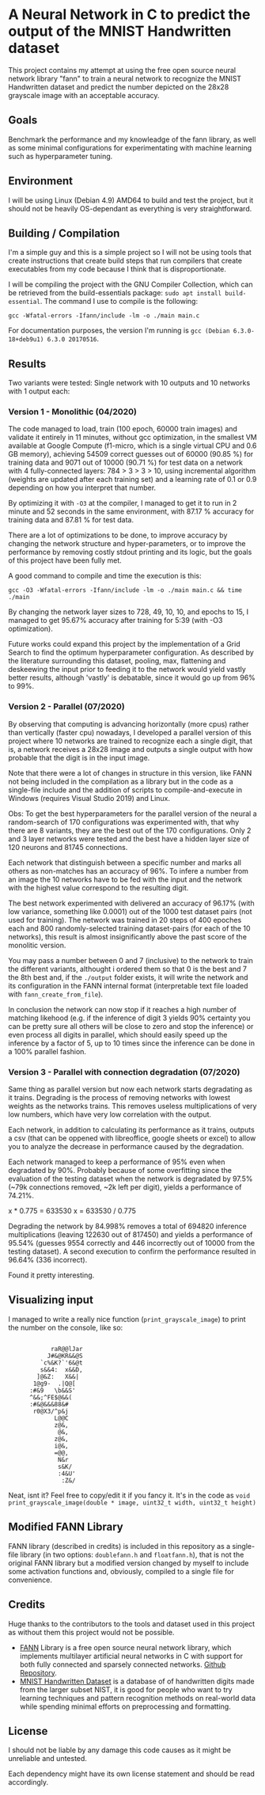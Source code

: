 # A Neural Network in C to predict the output of the MNIST Handwritten dataset

This project contains my attempt at using the free open source neural network library "fann" to train a neural network to recognize the MNIST Handwritten dataset and predict the number depicted on the 28x28 grayscale image with an acceptable accuracy.

## Goals

Benchmark the performance and my knowleadge of the fann library, as well as some minimal configurations for experimentating with machine learning such as hyperparameter tuning.

## Environment

I will be using Linux (Debian 4.9) AMD64 to build and test the project, but it should not be heavily OS-dependant as everything is very straightforward.

## Building / Compilation

I'm a simple guy and this is a simple project so I will not be using tools that create instructions that create build steps that run compilers that create executables from my code because I think that is disproportionate.

I will be compiling the project with the GNU Compiler Collection, which can be retrieved from the build-essentials package: `sudo apt install build-essential`. The command I use to compile is the following:

```
gcc -Wfatal-errors -Ifann/include -lm -o ./main main.c
```

For documentation purposes, the version I'm running is `gcc (Debian 6.3.0-18+deb9u1) 6.3.0 20170516`.

## Results

Two variants were tested: Single network with 10 outputs and 10 networks with 1 output each:

### Version 1 - Monolithic (04/2020)

The code managed to load, train (100 epoch, 60000 train images) and validate it entirely in 11 minutes, without gcc optimization, in the smallest VM available at Google Compute (f1-micro, which is a single virtual CPU and 0.6 GB memory), achieving 54509 correct guesses out of 60000 (90.85 %) for training data and 9071 out of 10000 (90.71 %) for test data on a network with 4 fully-connected layers: 784 > 3 > 3 > 10, using incremental algorithm (weights are updated after each training set) and a learning rate of 0.1 or 0.9 depending on how you interpret that number.

By optimizing it with `-O3` at the compiler, I managed to get it to run in 2 minute and 52 seconds in the same environment, with 87.17 % accuracy for training data and 87.81 % for test data.

There are a lot of optimizations to be done, to improve accuracy by changing the network structure and hyper-parameters, or to improve the performance by removing costly stdout printing and its logic, but the goals of this project have been fully met.

A good command to compile and time the execution is this:

```
gcc -O3 -Wfatal-errors -Ifann/include -lm -o ./main main.c && time ./main
```

By changing the network layer sizes to 728, 49, 10, 10, and epochs to 15, I managed to get 95.67% accuracy after training for 5:39 (with -O3 optimization).

Future works could expand this project by the implementation of a Grid Search to find the optimum hyperparameter configuration. As described by the literature surrounding this dataset, pooling, max, flattening and deskeewing the input prior to feeding it to the network would yield vastly better results, although 'vastly' is debatable, since it would go up from 96% to 99%.

### Version 2 - Parallel (07/2020)

By observing that computing is advancing horizontally (more cpus) rather than vertically (faster cpu) nowadays, I developed a parallel version of this project where 10 networks are trained to recognize each a single digit, that is, a network receives a 28x28 image and outputs a single output with how probable that the digit is in the input image.

Note that there were a lot of changes in structure in this version, like FANN not being included in the compilation as a library but in the code as a single-file include and the addition of scripts to compile-and-execute in Windows (requires Visual Studio 2019) and Linux.

Obs: To get the best hyperparameters for the parallel version of the neural a random-search of 170 configurations was experimented with, that why there are 8 variants, they are the best out of the 170 configurations. Only 2 and 3 layer networks were tested and the best have a hidden layer size of 120 neurons and 81745 connections.

Each network that distinguish between a specific number and marks all others as non-matches has an accuracy of 96%. To infere a number from an image the 10 networks have to be fed with the input and the network with the highest value correspond to the resulting digit.

The best network experimented with delivered an accuracy of 96.17% (with low variance, something like 0.0001) out of the 1000 test dataset pairs (not used for training). The network was trained in 20 steps of 400 epoches each and 800 randomly-selected training dataset-pairs (for each of the 10 networks), this result is almost insignificantly above the past score of the monolitic version.

You may pass a number between 0 and 7 (inclusive) to the network to train the different variants, althought i ordered them so that 0 is the best and 7 the 8th best and, if the `./output` folder exists, it will write the network and its configuration in the FANN internal format (interpretable text file loaded with `fann_create_from_file`).

In conclusion the network can now stop if it reaches a high number of matching likehood (e.g. if the inference of digit 3 yields 90% certainty you can be pretty sure all others will be close to zero and stop the inference) or even process all digits in parallel, which should easily speed up the inference by a factor of 5, up to 10 times since the inference can be done in a 100% parallel fashion.

### Version 3 - Parallel with connection degradation (07/2020)

Same thing as parallel version but now each network starts degradating as it trains. Degrading is the process of removing networks with lowest weights as the networks trains. This removes useless multiplications of very low numbers, which have very low correlation with the output.

Each network, in addition to calculating its performance as it trains, outputs a csv (that can be oppened with libreoffice, google sheets or excel) to allow you to analyze the decrease in performance caused by the degradation.

Each network managed to keep a performance of 95% even when degradated by 90%. Probably because of some overfitting since the evaluation of the testing dataset when the network is degradated by 97.5% (~79k connections removed, ~2k left per digit), yields a performance of 74.21%.

x * 0.775 = 633530
x = 633530 / 0.775

Degrading the network by 84.998% removes a total of 694820 inference multiplications (leaving 122630 out of 817450) and yields a performance of 95.54% (guesses 9554 correctly and 446 incorrectly out of 10000 from the testing dataset). A second execution to confirm the performance resulted in 96.64% (336 incorrect).

Found it pretty interesting.

## Visualizing input

I managed to write a really nice function (`print_grayscale_image`) to print the number on the console, like so:
```

            raR@@lJar
           J#&@KR&&@S
         `c%&K?`'6&@t
         s&&4:  x&&D,
        ]@&Z:   X&&|
       1@g9-  .|Q@[
      :#&9   \b&&S'
      ^&&;^FE$@&&(
      :#&@&&&88&#
       r0@X3/^p&j
             L@@C
             z@&,
              @&,
             z@&,
             i@&,
             =@@,
              N&r
              s&K/
              :4&U'
               :Z&/

```

Neat, isnt it? Feel free to copy/edit it if you fancy it. It's in the code as `void print_grayscale_image(double * image, uint32_t width, uint32_t height)`

## Modified FANN Library

FANN library (described in credits) is included in this repository as a single-file library (in two options: `doublefann.h` and `floatfann.h`), that is not the original FANN library but a modified version changed by myself to include some activation functions and, obviously, compiled to a single file for convenience.

## Credits

Huge thanks to the contributors to the tools and dataset used in this project as without them this project would not be possible.

 - [FANN](http://leenissen.dk/fann/wp/) Library is a free open source neural network library, which implements multilayer artificial neural networks in C with support for both fully connected and sparsely connected networks. [Github Repository](https://github.com/libfann/fann/).
 - [MNIST Handwritten Dataset](http://yann.lecun.com/exdb/mnist/) is a database of of handwritten digits made from the larger subset NIST, it is good for people who want to try learning techniques and pattern recognition methods on real-world data while spending minimal efforts on preprocessing and formatting.

## License

I should not be liable by any damage this code causes as it might be unreliable and untested.

Each dependency might have its own license statement and should be read accordingly.
